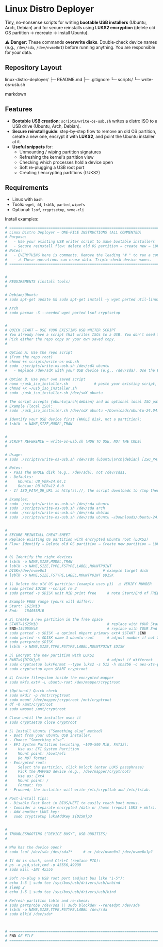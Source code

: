 # Linux Distro Deployer

Tiny, no-nonsense scripts for writing **bootable USB installers** (Ubuntu, Arch, Debian) and for secure reinstalls using **LUKS2 encryption** (delete old OS partition → recreate → install Ubuntu).

 ⚠️ **Danger:** These commands **overwrite disks**. Double-check device names (e.g., `/dev/sda`, `/dev/nvme0n1`) before running anything. You are responsible for your data.



## Repository Layout

linux-distro-deployer/
├─ README.md
├─ .gitignore
└─ scripts/
└─ write-os-usb.sh

markdown




## Features

- **Bootable USB creation**: `scripts/write-os-usb.sh` writes a distro ISO to a USB drive (Ubuntu, Arch, Debian).
- **Secure reinstall guide**: step-by-step flow to remove an old OS partition, create a new one, encrypt it with **LUKS2**, and point the Ubuntu installer at it.
- **Useful snippets** for:
  - Unmounting / wiping partition signatures
  - Refreshing the kernel’s partition view
  - Checking which processes hold a device open
  - Soft re-plugging a USB root port
  - Creating / encrypting partitions (LUKS2)



## Requirements

- Linux with `bash`
- Tools: `wget`, `dd`, `lsblk`, `parted`, `wipefs`
- Optional: `lsof`, `cryptsetup`, `nvme-cli`

Install examples:

```bash
# ==============================================================================
# Linux Distro Deployer — ONE-FILE INSTRUCTIONS (ALL COMMENTED)
# Purpose:
#   - Use your existing USB writer script to make bootable installers
#   - Secure reinstall flow: delete old OS partition → create new → LUKS2 encrypt → install Ubuntu
# Notes:
#   - EVERYTHING here is comments. Remove the leading "# " to run a command.
#   - ⚠️ These operations can erase data. Triple-check device names.
# ==============================================================================


# 
# REQUIREMENTS (install tools)
# 

# Debian/Ubuntu
# sudo apt-get update && sudo apt-get install -y wget parted util-linux lsof cryptsetup

# Arch
# sudo pacman -S --needed wget parted lsof cryptsetup


# 
# QUICK START — USE YOUR EXISTING USB WRITER SCRIPT
# You already have a script that writes ISOs to a USB. You don't need to edit it.
# Pick either the repo copy or your own saved copy.
# 

# Option A: Use the repo script
# (From the repo root)
# chmod +x scripts/write-os-usb.sh
# sudo ./scripts/write-os-usb.sh /dev/sdX ubuntu
#   - Replace /dev/sdX with your USB device (e.g., /dev/sda). Use the WHOLE disk, not /dev/sda1.

# Option B: Use your own saved script
# nano ~/usb_iso_installer.sh            # paste your existing script, save
# chmod +x ~/usb_iso_installer.sh
# sudo ./usb_iso_installer.sh /dev/sdX ubuntu

# The script accepts {ubuntu|arch|debian} and an optional local ISO path or URL.
# Example (local ISO):
# sudo ./usb_iso_installer.sh /dev/sdX ubuntu ~/Downloads/ubuntu-24.04.1-desktop-amd64.iso

# Identify your USB device first (WHOLE disk, not a partition):
# lsblk -o NAME,SIZE,MODEL,TRAN


# 
# SCRIPT REFERENCE — write-os-usb.sh (HOW TO USE, NOT THE CODE)
# 

# Usage:
# sudo ./scripts/write-os-usb.sh /dev/sdX {ubuntu|arch|debian} [ISO_PATH_OR_URL]

# Notes:
# - Pass the WHOLE disk (e.g., /dev/sda), not /dev/sda1.
# - Defaults:
#     Ubuntu: UB_VER=24.04.1
#     Debian: DB_VER=12.6.0
# - If ISO_PATH_OR_URL is http(s)://, the script downloads to /tmp then writes.

# Examples:
# sudo ./scripts/write-os-usb.sh /dev/sda ubuntu
# sudo ./scripts/write-os-usb.sh /dev/sda arch
# sudo ./scripts/write-os-usb.sh /dev/sda debian
# sudo ./scripts/write-os-usb.sh /dev/sda ubuntu ~/Downloads/ubuntu-24.04.1-desktop-amd64.iso


# 
# SECURE REINSTALL CHEAT-SHEET
# Replace existing OS partition with encrypted Ubuntu root (LUKS2)
# Flow: Identify → Delete old OS partition → Create new partition → LUKS2 → mkfs → Install
# 

# 0) Identify the right devices
# lsblk -o NAME,SIZE,MODEL,TRAN
# lsblk -o NAME,SIZE,TYPE,FSTYPE,LABEL,MOUNTPOINT
# DISK=/dev/nvme0n1                          # example target disk
# lsblk -o NAME,SIZE,FSTYPE,LABEL,MOUNTPOINT $DISK

# 1) Delete the old OS partition (example uses p3)  ⚠️ VERIFY NUMBER
# sudo parted $DISK --script rm 3
# sudo parted -s $DISK unit MiB print free     # note Start/End of FREE region

# Example FREE range (yours will differ):
# Start: 1625MiB
# End:   154055MiB

# 2) Create a new partition in the free space
# START=1625MiB                                # replace with YOUR Start
# END=154055MiB                                # replace with YOUR End
# sudo parted -s $DISK -a optimal mkpart primary ext4 $START $END
# sudo parted -s $DISK name 3 ubuntu-root      # adjust number if not 3
# sudo partprobe $DISK
# lsblk -o NAME,SIZE,TYPE,FSTYPE,LABEL,MOUNTPOINT $DISK

# 3) Encrypt the new partition with LUKS2
# PART=${DISK}p3                               # adjust if different
# sudo cryptsetup luksFormat --type luks2 -s 512 -h sha256 -c aes-xts-plain64 $PART
# sudo cryptsetup open $PART cryptroot

# 4) Create filesystem inside the encrypted mapper
# sudo mkfs.ext4 -L ubuntu-root /dev/mapper/cryptroot

# (Optional) Quick check
# sudo mkdir -p /mnt/cryptroot
# sudo mount /dev/mapper/cryptroot /mnt/cryptroot
# df -h /mnt/cryptroot
# sudo umount /mnt/cryptroot

# Close until the installer uses it
# sudo cryptsetup close cryptroot

# 5) Install Ubuntu (“Something else” method)
# - Boot from your Ubuntu USB installer.
# - Choose “Something else”.
# - EFI System Partition (existing, ~100–500 MiB, FAT32):
#     Use as: EFI System Partition
#     Mount point: /boot/efi
#     Do NOT format
# - Encrypted root:
#     Select the partition, click Unlock (enter LUKS passphrase)
#     Pick the MAPPED device (e.g., /dev/mapper/cryptroot)
#     Use as: Ext4
#     Mount point: /
#     Format: Yes
# - Proceed; the installer will write /etc/crypttab and /etc/fstab.

# Post-install tips:
# - Disable Fast Boot in BIOS/UEFI to easily reach boot menus.
# - Consider a separate encrypted /data or /home (repeat LUKS + mkfs).
# - Add another LUKS key:
#   sudo cryptsetup luksAddKey ${DISK}p3


# 
# TROUBLESHOOTING (“DEVICE BUSY”, USB ODDITIES)
# 

# Who has the device open?
# sudo lsof /dev/sda /dev/sda?*     # or /dev/nvme0n1 /dev/nvme0n1p?

# If dd is stuck, send Ctrl+C (replace PID):
# ps -o pid,stat,cmd -p 45556,49939
# sudo kill -INT 45556

# Soft re-plug a USB root port (adjust bus like "1-5"):
# echo 1-5 | sudo tee /sys/bus/usb/drivers/usb/unbind
# sleep 2
# echo 1-5 | sudo tee /sys/bus/usb/drivers/usb/bind

# Refresh partition table and re-check:
# sudo partprobe /dev/sda || sudo blockdev --rereadpt /dev/sda
# lsblk -o NAME,SIZE,TYPE,FSTYPE,LABEL /dev/sda
# sudo blkid /dev/sda*



# ==============================================================================
# END OF FILE
# ==============================================================================


